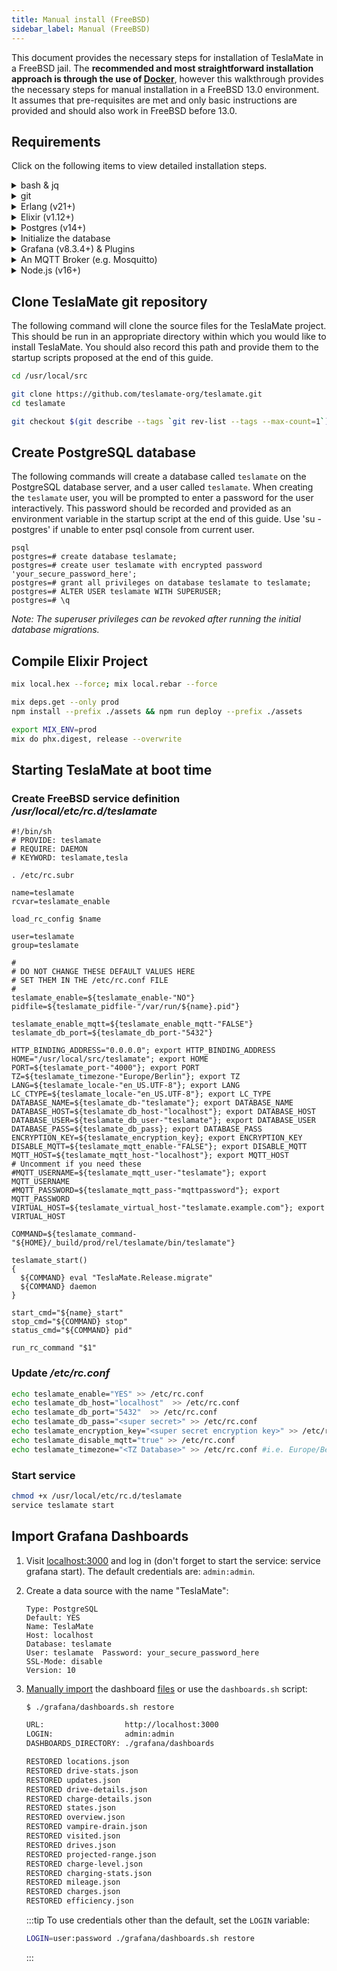 ```yaml
---
title: Manual install (FreeBSD)
sidebar_label: Manual (FreeBSD)
---
```


This document provides the necessary steps for installation of TeslaMate in a FreeBSD jail. The **recommended and most straightforward installation approach is through the use of [Docker](docker.md)**, however this walkthrough provides the necessary steps for manual installation in a FreeBSD 13.0 environment.
It assumes that pre-requisites are met and only basic instructions are provided and should also work in FreeBSD before 13.0.

## Requirements

Click on the following items to view detailed installation steps.

<details>
  <summary>bash & jq</summary>

```bash
pkg install bash jq
bash
```

For simplicity reasons, follow the rest of the tutorial in bash rather the csh.

</details>

<details>
  <summary>git</summary>

```bash
pkg install git
```

</details>

<details>
  <summary>Erlang (v21+)</summary>

```bash
pkg install erlang
```

</details>

<details>
  <summary>Elixir (v1.12+)</summary>

```bash
pkg install elixir
```

</details>

<details>
  <summary>Postgres (v14+)</summary>

```bash
pkg install postgresql16-server-16.0
pkg install postgresql16-contrib-16.0
echo postgres_enable="yes" >> /etc/rc.conf
```

</details>

<details>
  <summary>Initialize the database</summary>

```bash
service postgresql initdb
```

</details>

<details>
  <summary>Grafana (v8.3.4+) & Plugins</summary>

(might be obsolete with Grafana 9, I had no issues with a fresh install) The latest Grafana from ports/pkg has a startup issue with the rc script, starting via rc.local is the workaround.

```bash
pkg install grafana9-9.5.7_2
echo grafana_enable="yes" >> /etc/rc.conf
# Only needed if grafana fails to start via rc.conf
echo "cd /tmp && /usr/local/etc/rc.d/grafana onestart" >> /etc/rc.local
```

</details>

<details>
  <summary>An MQTT Broker (e.g. Mosquitto)</summary>

```bash
pkg install mosquitto
echo mosquitto_enable="yes" >> /etc/rc.conf
```

</details>

<details>
  <summary>Node.js (v16+)</summary>

```bash
pkg install node
pkg install npm-node20-10.2.0
```

</details>

## Clone TeslaMate git repository

The following command will clone the source files for the TeslaMate project. This should be run in an appropriate directory within which you would like to install TeslaMate. You should also record this path and provide them to the startup scripts proposed at the end of this guide.

```bash
cd /usr/local/src

git clone https://github.com/teslamate-org/teslamate.git
cd teslamate

git checkout $(git describe --tags `git rev-list --tags --max-count=1`) # Checkout the latest stable version
```

## Create PostgreSQL database

The following commands will create a database called `teslamate` on the PostgreSQL database server, and a user called `teslamate`. When creating the `teslamate` user, you will be prompted to enter a password for the user interactively. This password should be recorded and provided as an environment variable in the startup script at the end of this guide. Use 'su - postgres' if unable to enter psql console from current user.

```console
psql
postgres=# create database teslamate;
postgres=# create user teslamate with encrypted password 'your_secure_password_here';
postgres=# grant all privileges on database teslamate to teslamate;
postgres=# ALTER USER teslamate WITH SUPERUSER;
postgres=# \q
```

_Note: The superuser privileges can be revoked after running the initial database migrations._

## Compile Elixir Project

```bash
mix local.hex --force; mix local.rebar --force

mix deps.get --only prod
npm install --prefix ./assets && npm run deploy --prefix ./assets

export MIX_ENV=prod
mix do phx.digest, release --overwrite
```

## Starting TeslaMate at boot time

### Create FreeBSD service definition _/usr/local/etc/rc.d/teslamate_

```console
#!/bin/sh
# PROVIDE: teslamate
# REQUIRE: DAEMON
# KEYWORD: teslamate,tesla

. /etc/rc.subr

name=teslamate
rcvar=teslamate_enable

load_rc_config $name

user=teslamate
group=teslamate

#
# DO NOT CHANGE THESE DEFAULT VALUES HERE
# SET THEM IN THE /etc/rc.conf FILE
#
teslamate_enable=${teslamate_enable-"NO"}
pidfile=${teslamate_pidfile-"/var/run/${name}.pid"}

teslamate_enable_mqtt=${teslamate_enable_mqtt-"FALSE"}
teslamate_db_port=${teslamate_db_port-"5432"}

HTTP_BINDING_ADDRESS="0.0.0.0"; export HTTP_BINDING_ADDRESS
HOME="/usr/local/src/teslamate"; export HOME
PORT=${teslamate_port-"4000"}; export PORT
TZ=${teslamate_timezone-"Europe/Berlin"}; export TZ
LANG=${teslamate_locale-"en_US.UTF-8"}; export LANG
LC_CTYPE=${teslamate_locale-"en_US.UTF-8"}; export LC_TYPE
DATABASE_NAME=${teslamate_db-"teslamate"}; export DATABASE_NAME
DATABASE_HOST=${teslamate_db_host-"localhost"}; export DATABASE_HOST
DATABASE_USER=${teslamate_db_user-"teslamate"}; export DATABASE_USER
DATABASE_PASS=${teslamate_db_pass}; export DATABASE_PASS
ENCRYPTION_KEY=${teslamate_encryption_key}; export ENCRYPTION_KEY
DISABLE_MQTT=${teslamate_mqtt_enable-"FALSE"}; export DISABLE_MQTT
MQTT_HOST=${teslamate_mqtt_host-"localhost"}; export MQTT_HOST
# Uncomment if you need these
#MQTT_USERNAME=${teslamate_mqtt_user-"teslamate"}; export MQTT_USERNAME
#MQTT_PASSWORD=${teslamate_mqtt_pass-"mqttpassword"}; export MQTT_PASSWORD
VIRTUAL_HOST=${teslamate_virtual_host-"teslamate.example.com"}; export VIRTUAL_HOST

COMMAND=${teslamate_command-"${HOME}/_build/prod/rel/teslamate/bin/teslamate"}

teslamate_start()
{
  ${COMMAND} eval "TeslaMate.Release.migrate"
  ${COMMAND} daemon
}

start_cmd="${name}_start"
stop_cmd="${COMMAND} stop"
status_cmd="${COMMAND} pid"

run_rc_command "$1"
```

### Update _/etc/rc.conf_

```bash
echo teslamate_enable="YES" >> /etc/rc.conf
echo teslamate_db_host="localhost"  >> /etc/rc.conf
echo teslamate_db_port="5432"  >> /etc/rc.conf
echo teslamate_db_pass="<super secret>" >> /etc/rc.conf
echo teslamate_encryption_key="<super secret encryption key>" >> /etc/rc.conf
echo teslamate_disable_mqtt="true" >> /etc/rc.conf
echo teslamate_timezone="<TZ Database>" >> /etc/rc.conf #i.e. Europe/Berlin, America/Los_Angeles
```

### Start service

```bash
chmod +x /usr/local/etc/rc.d/teslamate
service teslamate start
```

## Import Grafana Dashboards

1.  Visit [localhost:3000](http://localhost:3000) and log in (don't forget to start the service: service grafana start). The default credentials are: `admin:admin`.

2.  Create a data source with the name "TeslaMate":

    ```
    Type: PostgreSQL
    Default: YES
    Name: TeslaMate
    Host: localhost
    Database: teslamate
    User: teslamate  Password: your_secure_password_here
    SSL-Mode: disable
    Version: 10
    ```

3.  [Manually import](https://grafana.com/docs/reference/export_import/#importing-a-dashboard) the dashboard [files](https://github.com/teslamate-org/teslamate/tree/master/grafana/dashboards) or use the `dashboards.sh` script:

    ```bash
    $ ./grafana/dashboards.sh restore

    URL:                  http://localhost:3000
    LOGIN:                admin:admin
    DASHBOARDS_DIRECTORY: ./grafana/dashboards

    RESTORED locations.json
    RESTORED drive-stats.json
    RESTORED updates.json
    RESTORED drive-details.json
    RESTORED charge-details.json
    RESTORED states.json
    RESTORED overview.json
    RESTORED vampire-drain.json
    RESTORED visited.json
    RESTORED drives.json
    RESTORED projected-range.json
    RESTORED charge-level.json
    RESTORED charging-stats.json
    RESTORED mileage.json
    RESTORED charges.json
    RESTORED efficiency.json
    ```

    :::tip
    To use credentials other than the default, set the `LOGIN` variable:

    ```bash
    LOGIN=user:password ./grafana/dashboards.sh restore
    ```

    :::
